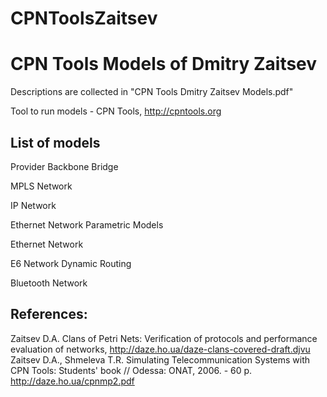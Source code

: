 # CPNToolsZaitsev

# CPN Tools Models of Dmitry Zaitsev

Descriptions are collected in "CPN Tools Dmitry Zaitsev Models.pdf"

Tool to run models - CPN Tools, http://cpntools.org


List of models
--------------

Provider Backbone Bridge

MPLS Network

IP Network

Ethernet Network Parametric Models

Ethernet Network

E6 Network Dynamic Routing

Bluetooth Network


References: 
----------- 
Zaitsev D.A. Clans of Petri Nets: Verification of protocols and performance evaluation of networks, http://daze.ho.ua/daze-clans-covered-draft.djvu
Zaitsev D.A., Shmeleva T.R. Simulating Telecommunication Systems with CPN Tools: Students' book // Odessa: ONAT, 2006. - 60 p. http://daze.ho.ua/cpnmp2.pdf
